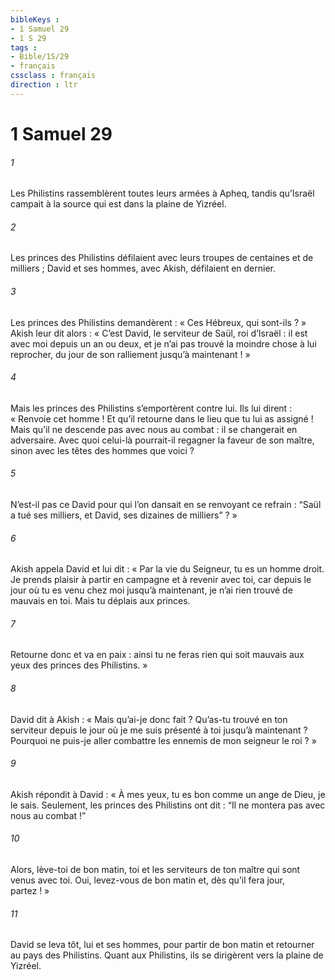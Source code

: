 ```yaml
---
bibleKeys : 
- 1 Samuel 29
- 1 S 29
tags : 
- Bible/1S/29
- français
cssclass : français
direction : ltr
---
```


# 1 Samuel 29

###### 1
Les Philistins rassemblèrent toutes leurs armées à Apheq, tandis qu’Israël campait à la source qui est dans la plaine de Yizréel.
###### 2
Les princes des Philistins défilaient avec leurs troupes de centaines et de milliers ; David et ses hommes, avec Akish, défilaient en dernier.
###### 3
Les princes des Philistins demandèrent : « Ces Hébreux, qui sont-ils ? » Akish leur dit alors : « C’est David, le serviteur de Saül, roi d’Israël : il est avec moi depuis un an ou deux, et je n’ai pas trouvé la moindre chose à lui reprocher, du jour de son ralliement jusqu’à maintenant ! »
###### 4
Mais les princes des Philistins s’emportèrent contre lui. Ils lui dirent : « Renvoie cet homme ! Et qu’il retourne dans le lieu que tu lui as assigné ! Mais qu’il ne descende pas avec nous au combat : il se changerait en adversaire. Avec quoi celui-là pourrait-il regagner la faveur de son maître, sinon avec les têtes des hommes que voici ?
###### 5
N’est-il pas ce David pour qui l’on dansait en se renvoyant ce refrain :
“Saül a tué ses milliers,
et David, ses dizaines de milliers” ? »
###### 6
Akish appela David et lui dit : « Par la vie du Seigneur, tu es un homme droit. Je prends plaisir à partir en campagne et à revenir avec toi, car depuis le jour où tu es venu chez moi jusqu’à maintenant, je n’ai rien trouvé de mauvais en toi. Mais tu déplais aux princes.
###### 7
Retourne donc et va en paix : ainsi tu ne feras rien qui soit mauvais aux yeux des princes des Philistins. »
###### 8
David dit à Akish : « Mais qu’ai-je donc fait ? Qu’as-tu trouvé en ton serviteur depuis le jour où je me suis présenté à toi jusqu’à maintenant ? Pourquoi ne puis-je aller combattre les ennemis de mon seigneur le roi ? »
###### 9
Akish répondit à David : « À mes yeux, tu es bon comme un ange de Dieu, je le sais. Seulement, les princes des Philistins ont dit : “Il ne montera pas avec nous au combat !”
###### 10
Alors, lève-toi de bon matin, toi et les serviteurs de ton maître qui sont venus avec toi. Oui, levez-vous de bon matin et, dès qu’il fera jour, partez ! »
###### 11
David se leva tôt, lui et ses hommes, pour partir de bon matin et retourner au pays des Philistins. Quant aux Philistins, ils se dirigèrent vers la plaine de Yizréel.
